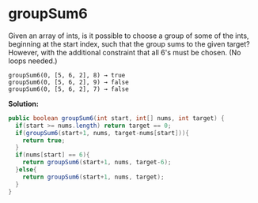 # groupSum6

Given an array of ints, is it possible to choose a group of some of the ints, beginning at the start index, such that the group sums to the given target? However, with the additional constraint that all 6's must be chosen. (No loops needed.)

```
groupSum6(0, [5, 6, 2], 8) → true
groupSum6(0, [5, 6, 2], 9) → false
groupSum6(0, [5, 6, 2], 7) → false
```

**Solution:**

```java
public boolean groupSum6(int start, int[] nums, int target) {
  if(start >= nums.length) return target == 0;
  if(groupSum6(start+1, nums, target-nums[start])){
    return true;
  }
  if(nums[start] == 6){
    return groupSum6(start+1, nums, target-6);
  }else{
    return groupSum6(start+1, nums, target);
  }
}
```